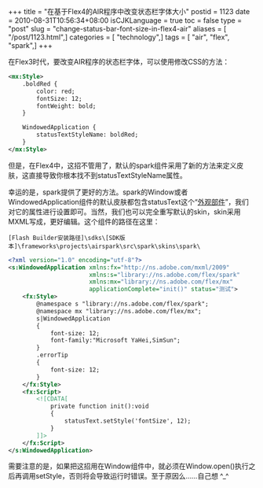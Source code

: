 +++
title = "在基于Flex4的AIR程序中改变状态栏字体大小"
postid = 1123
date = 2010-08-31T10:56:34+08:00
isCJKLanguage = true
toc = false
type = "post"
slug = "change-status-bar-font-size-in-flex4-air"
aliases = [ "/post/1123.html",]
categories = [ "technology",]
tags = [ "air", "flex", "spark",]
+++


在Flex3时代，要改变AIR程序的状态栏字体，可以使用修改CSS的方法：

``` xml
<mx:Style>
    .boldRed {
        color: red;
        fontSize: 12;
        fontWeight: bold;
    }

    WindowedApplication {
        statusTextStyleName: boldRed;
    }
</mx:Style>
```

但是，在Flex4中，这招不管用了，默认的spark组件采用了新的方法来定义皮肤，这直接导致你根本找不到statusTextStyleName属性。  
<!--more-->  

幸运的是，spark提供了更好的方法。spark的Window或者WindowedApplication组件的默认皮肤都包含statusText这个“[外观部件](http://help.adobe.com/zh_CN/AS3LCR/Flex_4.0/spark/components/Window.html)”，我们对它的属性进行设置即可。当然，我们也可以完全重写默认的skin，skin采用MXML写成，更好编辑。这个组件的路径在这里：

```
[Flash Builder安装路径]\sdks\[SDK版本]\frameworks\projects\airspark\src\spark\skins\spark\  
```

``` XML
<?xml version="1.0" encoding="utf-8"?>
<s:WindowedApplication xmlns:fx="http://ns.adobe.com/mxml/2009" 
                       xmlns:s="library://ns.adobe.com/flex/spark"
                       xmlns:mx="library://ns.adobe.com/flex/mx"
                       applicationComplete="init()" status="测试">
    <fx:Style>
        @namespace s "library://ns.adobe.com/flex/spark";
        @namespace mx "library://ns.adobe.com/flex/mx";
        s|WindowedApplication
        {
            font-size: 12;
            font-family:"Microsoft YaHei,SimSun";           
        }
        .errorTip
        {
            font-size: 12;
        }
    </fx:Style>
    <fx:Script>
        <![CDATA[
            private function init():void
            {
                statusText.setStyle('fontSize', 12);
            }
        ]]>
    </fx:Script>
</s:WindowedApplication>
```

需要注意的是，如果把这招用在Window组件中，就必须在Window.open()执行之后再调用setStyle，否则将会导致运行时错误。至于原因么……自己想 ^_^

